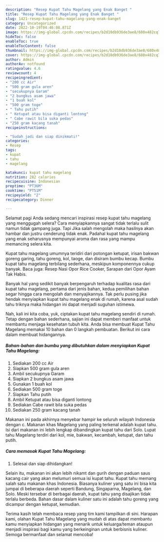 ```yaml
---
description: "Resep Kupat Tahu Magelang yang Enak Banget "
title: "Resep Kupat Tahu Magelang yang Enak Banget "
slug: 1421-resep-kupat-tahu-magelang-yang-enak-banget
category: Uncategorized
date: 2022-10-19T04:46:08.871Z
image: https://img-global.cpcdn.com/recipes/b2d10db936de3ae8/680x482cq70/kupat-tahu-magelang-foto-resep-utama.jpg
hideToc: false
enableToc: true
enableTocContent: false
thumbnail: https://img-global.cpcdn.com/recipes/b2d10db936de3ae8/680x482cq70/kupat-tahu-magelang-foto-resep-utama.jpg
cover: https://img-global.cpcdn.com/recipes/b2d10db936de3ae8/680x482cq70/kupat-tahu-magelang-foto-resep-utama.jpg
author: Admin
authorAv: notfound
ratingvalue: 4.6
reviewcount: 4
recipeingredient:
- "200 cc Air"
- "500 gram gula aren"
- "secukupnya Garam"
- "2 bungkus asam jawa"
- "1 buah kol"
- "500 gram toge"
- " Tahu putih"
- " Ketupat atau bisa diganti lontong"
- " Cabe rawit bila suka pedas"
- "250 gram kacang tanah"
recipeinstructions:

- "Sudah jadi dan siap dinikmati!"
categories:
- Resep
tags:
- kupat
- tahu
- magelang

katakunci: kupat tahu magelang 
nutrition: 282 calories
recipecuisine: Indonesian
preptime: "PT36M"
cooktime: "PT51M"
recipeyield: "2"
recipecategory: Dinner

---
```



Selamat pagi Anda sedang mencari inspirasi resep kupat tahu magelang yang menggugah selera? Cara menyiapkannya sangat tidak terlalu sulit namun tidak gampang juga. Tapi Jika salah mengolah maka hasilnya akan hambar dan justru cenderung tidak enak. Padahal kupat tahu magelang yang enak seharusnya mempunyai aroma dan rasa yang mampu memancing selera kita.


Kupat tahu magelang umumnya teridiri dari potongan ketupat, irisan bakwan goreng garing, tahu goreng, kol, taoge, dan disiram bumbu kecap. Bumbu kupat tahu magelang terbilang sederhana, meskipun komponennya cukup banyak. Baca juga: Resep Nasi Opor Rice Cooker, Sarapan dari Opor Ayam Tak Habis.

Banyak hal yang sedikit banyak berpengaruh terhadap kualitas rasa dari kupat tahu magelang, pertama dari jenis bahan, kedua pemilihan bahan segar hingga cara mengolah dan menyajikannya. Tak perlu pusing jika hendak menyiapkan kupat tahu magelang enak di rumah, karena asal sudah tahu triknya maka hidangan ini dapat menjadi suguhan istimewa.


Nah, kali ini kita coba, yuk, ciptakan kupat tahu magelang sendiri di rumah. Tetap dengan bahan sederhana, sajian ini dapat memberi manfaat untuk membantu menjaga kesehatan tubuh kita. Anda bisa membuat Kupat Tahu Magelang memakai 10 bahan dan 0 langkah pembuatan. Berikut ini cara dalam membuat hidangannya.

<!--inarticleads1-->

##### Bahan-bahan dan bumbu yang dibutuhkan dalam menyiapkan Kupat Tahu Magelang:

1. Sediakan 200 cc Air
1. Siapkan 500 gram gula aren
1. Ambil secukupnya Garam
1. Siapkan 2 bungkus asam jawa
1. Gunakan 1 buah kol
1. Sediakan 500 gram toge
1. Siapkan  Tahu putih
1. Ambil  Ketupat atau bisa diganti lontong
1. Sediakan  Cabe rawit bila suka pedas
1. Sediakan 250 gram kacang tanah


Makanan ini pada akhirnya menyebar hampir ke seluruh wilayah Indonesia dengan c. Makanan khas Magelang yang paling terkenal adalah kupat tahu. Isi dari makanan ini lebih lengkap dibandingkan kupat tahu dari Solo. Lupat tahu Magelang terdiri dari kol, mie, bakwan, kecambah, ketupat, dan tahu putih. 

<!--inarticleads2-->

##### Cara memasak Kupat Tahu Magelang:


1. Selesai dan siap dihidangkan!

Selain itu, makanan ini akan lebih nikamt dan gurih dengan paduan saus kacang cair yang akan melumuri semua isi kupat tahu. Kupat tahu memang salah satu makanan khas Indonesia. Biasanya kuliner yang satu ini bisa kita jumpai di beberapa daerah seperti Bandung, Singaparna, Magelang, dan Solo. Meski tersebar di berbagai daerah, kupat tahu yang disajikan tidak terlalu berbeda. Bahan dasar dalam kuliner satu ini adalah tahu goreng yang dicampur dengan ketupat, kemudian. 

Terima kasih telah membaca resep yang tim kami tampilkan di sini. Harapan kami, olahan Kupat Tahu Magelang yang mudah di atas dapat membantu kamu menyiapkan hidangan yang menarik untuk keluarga/teman ataupun menjadi inspirasi bagi kamu yang berkeinginan untuk berbisnis kuliner. Semoga bermanfaat dan selamat mencoba!

